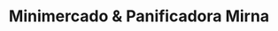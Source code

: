 ---
title: "Minimercado & Panificadora Mirna"
url: /ciudad-del-este/minimercado-und-panificadora-mirna/
shop: comodidad
---